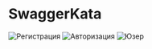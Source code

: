 # SwaggerKata
![Регистрация](https://github.com/KolosovAlexandr/SwaggerKata/assets/122345479/624b1c43-b783-492d-b46e-1c50c9024bf7)
![Авторизация](https://github.com/KolosovAlexandr/SwaggerKata/assets/122345479/4d271188-17c1-4b54-a32d-c73dd3578cb9)
![Юзер](https://github.com/KolosovAlexandr/SwaggerKata/assets/122345479/9c21d91d-7032-4a29-8fe0-37f3637d5699)
